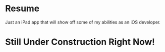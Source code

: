 Resume
======

Just an iPad app that will show off some of my abilities as an iOS developer. 

Still Under Construction Right Now!
===
